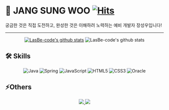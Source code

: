 # 📸 JANG SUNG WOO [![Hits](https://hits.seeyoufarm.com/api/count/incr/badge.svg?url=https%3A%2F%2Fgithub.com%2FLasBe-code&count_bg=%23FF7600&title_bg=%23555555&icon=&icon_color=%23E7E7E7&title=hits&edge_flat=false)](https://hits.seeyoufarm.com)

궁금한 것은 직접 도전하고, 완성한 것은 이해하려 노력하는 예비 개발자 장성우입니다!

---

<div align=center>

[![LasBe-code's github stats](https://github-readme-stats.vercel.app/api/top-langs/?username=LasBe-code&show_icons=true&hide_border=true&title_color=004386&icon_color=004386&layout=compact)](https://github.com/LasBe-code)
![LasBe-code's github stats](https://github-readme-stats.vercel.app/api?username=LasBe-code&show_icons=true)

</div>

## 🛠 Skills

<div align=center>
 
![Java](https://img.shields.io/badge/Java-007396.svg?&style=for-the-badge&logo=Java&logoColor=white)
![Spring](https://img.shields.io/badge/Spring-6DB33F.svg?&style=for-the-badge&logo=Spring&logoColor=white)
![JavaScript](https://img.shields.io/badge/JavaScript-F7DF1E.svg?&style=for-the-badge&logo=JavaScript&logoColor=white)
![HTML5](https://img.shields.io/badge/HTML5-E34F26.svg?&style=for-the-badge&logo=HTML5&logoColor=white)
![CSS3](https://img.shields.io/badge/CSS3-1572B6.svg?&style=for-the-badge&logo=CSS3&logoColor=white)
![Oracle](https://img.shields.io/badge/Oracle-F80000.svg?&style=for-the-badge&logo=Oracle&logoColor=white)
 
</div>

## ⚡️Others

<div align=center>

<a href="https://lasbe.tistory.com/">
    <img 
        src="http://img.shields.io/badge/-Tech%20Blog-black.svg?style=for-the-badge&logo=TV Time&link=https://lasbe.tistory.com/"/>
</a>
 
<a href="https://instagram.com/lasbe_">
    <img 
        src="http://img.shields.io/badge/-Instagram-black.svg?style=for-the-badge&logo=Instagram&link=https://instagram.com/lasbe_/"/>
</a>

</div>
